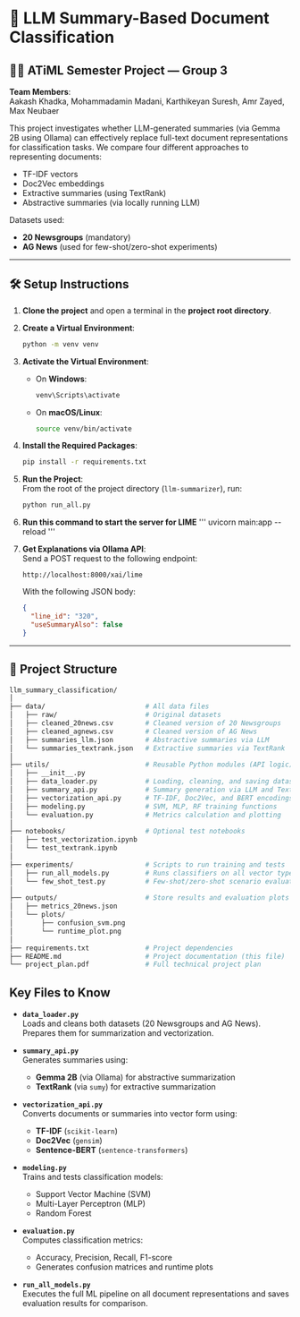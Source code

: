 
# 🧠 LLM Summary-Based Document Classification

## 👨‍💻 ATiML Semester Project — Group 3

**Team Members**:  
Aakash Khadka, Mohammadamin Madani, Karthikeyan Suresh, Amr Zayed, Max Neubaer



This project investigates whether LLM-generated summaries (via Gemma 2B using Ollama) can effectively replace full-text document representations for classification tasks. We compare four different approaches to representing documents:

- TF-IDF vectors
- Doc2Vec embeddings
- Extractive summaries (using TextRank)
- Abstractive summaries (via locally running LLM)

Datasets used:
- **20 Newsgroups** (mandatory)
- **AG News** (used for few-shot/zero-shot experiments)


---

## 🛠️ Setup Instructions

1. **Clone the project** and open a terminal in the **project root directory**.

2. **Create a Virtual Environment**:

    ```bash
    python -m venv venv
    ```

3. **Activate the Virtual Environment**:  
    - On **Windows**:

        ```bash
        venv\Scripts\activate
        ```

    - On **macOS/Linux**:

        ```bash
        source venv/bin/activate
        ```

4. **Install the Required Packages**:

    ```bash
    pip install -r requirements.txt
    ```

5. **Run the Project**:  
    From the root of the project directory (`llm-summarizer`), run:

    ```bash
    python run_all.py
    ```
    
6. **Run this command to start the server for LIME**
   '''
   uvicorn main:app --reload
   '''
   
8. **Get Explanations via Ollama API**:  
    Send a POST request to the following endpoint:

    ```
    http://localhost:8000/xai/lime
    ```

    With the following JSON body:

    ```json
    {
      "line_id": "320",
      "useSummaryAlso": false
    }
    ```

---

## 📁 Project Structure

```bash
llm_summary_classification/
│
├── data/                         # All data files
│   ├── raw/                      # Original datasets
│   ├── cleaned_20news.csv        # Cleaned version of 20 Newsgroups
│   ├── cleaned_agnews.csv        # Cleaned version of AG News
│   ├── summaries_llm.json        # Abstractive summaries via LLM
│   └── summaries_textrank.json   # Extractive summaries via TextRank
│
├── utils/                        # Reusable Python modules (API logic)
│   ├── __init__.py
│   ├── data_loader.py            # Loading, cleaning, and saving datasets
│   ├── summary_api.py            # Summary generation via LLM and TextRank
│   ├── vectorization_api.py      # TF-IDF, Doc2Vec, and BERT encodings
│   ├── modeling.py               # SVM, MLP, RF training functions
│   └── evaluation.py             # Metrics calculation and plotting
│
├── notebooks/                    # Optional test notebooks
│   ├── test_vectorization.ipynb
│   └── test_textrank.ipynb
│
├── experiments/                  # Scripts to run training and tests
│   ├── run_all_models.py         # Runs classifiers on all vector types
│   └── few_shot_test.py          # Few-shot/zero-shot scenario evaluation
│
├── outputs/                      # Store results and evaluation plots
│   ├── metrics_20news.json
│   └── plots/
│       ├── confusion_svm.png
│       └── runtime_plot.png
│
├── requirements.txt              # Project dependencies
├── README.md                     # Project documentation (this file)
└── project_plan.pdf              # Full technical project plan
```
##  Key Files to Know

- **`data_loader.py`**  
  Loads and cleans both datasets (20 Newsgroups and AG News). Prepares them for summarization and vectorization.

- **`summary_api.py`**  
  Generates summaries using:
  - **Gemma 2B** (via Ollama) for abstractive summarization  
  - **TextRank** (via `sumy`) for extractive summarization

- **`vectorization_api.py`**  
  Converts documents or summaries into vector form using:
  - **TF-IDF** (`scikit-learn`)  
  - **Doc2Vec** (`gensim`)  
  - **Sentence-BERT** (`sentence-transformers`)

- **`modeling.py`**  
  Trains and tests classification models:
  - Support Vector Machine (SVM)  
  - Multi-Layer Perceptron (MLP)  
  - Random Forest

- **`evaluation.py`**  
  Computes classification metrics:
  - Accuracy, Precision, Recall, F1-score  
  - Generates confusion matrices and runtime plots

- **`run_all_models.py`**  
  Executes the full ML pipeline on all document representations and saves evaluation results for comparison.
